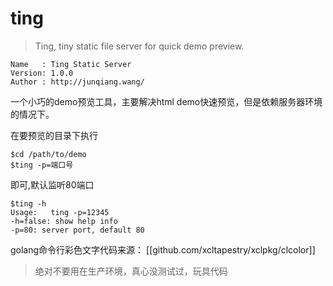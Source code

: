 # ting
>Ting, tiny static file server for quick demo preview.

```
Name   : Ting Static Server
Version: 1.0.0
Author : http://junqiang.wang/
```  

一个小巧的demo预览工具，主要解决html demo快速预览，但是依赖服务器环境的情况下。

在要预览的目录下执行
```
$cd /path/to/demo
$ting -p=端口号
```
即可,默认监听80端口

```
$ting -h
Usage:	 ting -p=12345
-h=false: show help info
-p=80: server port, default 80
```

golang命令行彩色文字代码来源：
[[github.com/xcltapestry/xclpkg/clcolor]]

>绝对不要用在生产环境，真心没测试过，玩具代码
